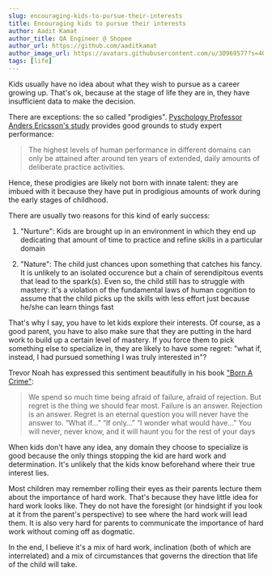 ```yaml
---
slug: encouraging-kids-to-pursue-their-interests
title: Encouraging kids to pursue their interests
author: Aadit Kamat
author_title: QA Engineer @ Shopee
author_url: https://github.com/aaditkamat
author_image_url: https://avatars.githubusercontent.com/u/30969577?s=400&u=9558fc3557d79c88a7080034fe8c22654aca2e4d&v=4
tags: [life]
---
```


Kids usually have no idea about what they wish to pursue as a career growing up. That's ok, because at the stage of life they are in, they have insufficient data to make the decision.

There are exceptions: the so called "prodigies". [Pyschology Professor Anders Ericsson's study](https://www.annualreviews.org/doi/abs/10.1146%2Fannurev.psych.47.1.273) provides good grounds to study expert performance:

> The highest levels of human performance in different domains can only be attained after around ten years of extended, daily amounts of deliberate practice activities.
 
Hence, these prodigies are likely not born with innate talent: they are imbued with it because they have put in prodigious amounts of work during the early stages of childhood.

There are usually two reasons for this kind of early success:
1) "Nurture": Kids are brought up in an environment in which they end up dedicating that amount of time to practice and refine skills in a particular domain
    
2) "Nature": The child just chances upon something that catches his fancy. It is unlikely to an isolated occurence but a chain of serendipitous events that lead to the spark(s). Even so, the child still has to struggle with mastery: it's a violation of the fundamental laws of human cognition to assume that the child picks up the skills with less effort just because he/she can learn things fast

That's why I say, you have to let kids explore their interests. Of course, as a good parent, you have to also make sure that they are putting in the hard work to build up a certain level of mastery. If you force them to pick something else to specialize in, they are likely to have some regret: "what if, instead, I had pursued something I was truly interested in"? 

Trevor Noah has expressed this sentiment beautifully in his book ["Born A Crime"](https://www.amazon.com/Born-Crime-Stories-African-Childhood/dp/0399588175/ref=tmm_hrd_swatch_0?_encoding=UTF8&qid=1633442048&sr=8-1):

> We spend so much time being afraid of failure, afraid of rejection. But regret is the thing we should fear most. Failure is an answer. Rejection is an answer. Regret is an eternal question you will never have the answer to. “What if…” “If only…” “I wonder what would have…” You will never, never know, and it will haunt you for the rest of your days

When kids don't have any idea, any domain they choose to specialize is good because the only things stopping the kid are hard work and determination. It's unlikely that the kids know beforehand where their true interest lies.

Most children may remember rolling their eyes as their parents lecture them about the importance of hard work. That's because they have little idea for hard work looks like. They do not have the foresight (or hindsight if you look at it from the parent's perspective) to see where the hard work will lead them. It is also very hard for parents to communicate the importance of hard work without coming off as dogmatic.

In the end, I believe it's a mix of hard work, inclination (both of which are interrelated) and a mix of circumstances that governs the direction that life of the child will take. 